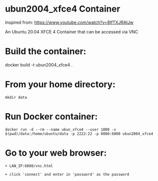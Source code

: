 # ubun2004_xfce4 Container
Inspired from: https://www.youtube.com/watch?v=8IfTXJRAIJw

An Ubuntu 20.04 XFCE 4 Container that can be accessed via VNC

# Build the container:
  docker build -t ubun2004_xfce4 .
  
# From your home directory:
    mkdir data
    
# Run Docker container:
    docker run -d --rm --name ubun_xfce4 --user 1000 -v $(pwd)/data:/home/ubuntu/data -p 2222:22 -p 6080:6080 ubun2004_xfce4

# Go to your web browser:
    + LAN_IP:6080/vnc.html
    
    + click 'connect' and enter in 'password' as the password
